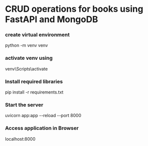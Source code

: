 # CRUD operations for books using FastAPI and MongoDB


### create virtual environment
python -m venv venv

### activate venv using
venv\Scripts\activate

### Install required libraries
pip install -r requirements.txt


### Start the server
uvicorn app:app --reload --port 8000

### Access application in Browser
localhost:8000